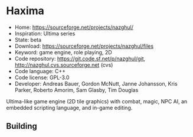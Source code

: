# Haxima

- Home: https://sourceforge.net/projects/nazghul/
- Inspiration: Ultima series
- State: beta
- Download: https://sourceforge.net/projects/nazghul/files
- Keyword: game engine, role playing, 2D
- Code repository: https://git.code.sf.net/p/nazghul/git, http://nazghul.cvs.sourceforge.net (cvs)
- Code language: C++
- Code license: GPL-3.0
- Developer: Andreas Bauer, Gordon McNutt, Janne Johansson, Kris Parker, Roberto Amorim, Sam Glasby, Tim Douglas

Ultima-like game engine (2D tile graphics) with combat, magic, NPC AI, an embedded scripting language, and in-game editing.

## Building
